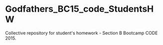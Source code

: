 # Godfathers_BC15_code_StudentsHW
Collective repository for student's homework - Section B Bootcamp CODE 2015.
